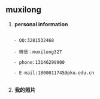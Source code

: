 ## muxilong ##

1. **personal information**

```

   - QQ:3281532468
   
   - 微信：muxilong327
   
   - phone:13146299900
   
   - E-mail:1800011745@pku.edu.cn
   
  ```

2. **我的照片**






